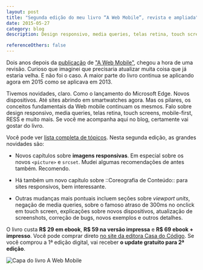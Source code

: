 ```yaml
---
layout: post
title: "Segunda edição do meu livro “A Web Mobile”, revista e ampliada"
date: 2015-05-27
category: blog
description: Design responsivo, media queries, telas retina, touch screen, mobile-first, RESS e muito mais. Meu novo livro pela editora Casa do Código.

referenceOthers: false
---
```


Dois anos depois da [publicação](/lancamento-livro-web-mobile/) de ["A Web Mobile"](/livro-web-mobile/), chegou a hora de uma revisão. Curioso que imaginei que precisaria atualizar muita coisa que já estaria velha. E não foi o caso. A maior parte do livro continua se aplicando agora em 2015 como se aplicava em 2013.

Tivemos novidades, claro. Como o lançamento do Microsoft Edge. Novos dispositivos. Até sites abrindo em smartwatches agora. Mas os pilares, os conceitos fundamentais da Web mobile continuam os mesmos. Falo sobre design responsivo, media queries, telas retina, touch screens, mobile-first, RESS e muito mais. Se você me acompanha aqui no blog, certamente vai gostar do livro.

Você pode ver [lista completa de tópicos](/livro-web-mobile/#sumario). Nesta segunda edição, as grandes novidades são:

* Novos capítulos sobre **imagens responsivas**. Em especial sobre os novos `<picture>` e `srcset`. Mudei algumas recomendações de antes também. Recomendo.

* Há também um novo capítulo sobre ::Coreografia de Conteúdo:: para sites responsivos, bem interessante.

* Outras mudanças mais pontuais incluem seções sobre *viewport units*, negação de media queries, sobre o famoso atraso de 300ms no onclick em touch screen, explicações sobre novos dispositivos, atualização de screenshots, correção de bugs, novos exemplos e outros detalhes.

O livro custa **R$ 29 em ebook**, **R$ 59 na versão impressa** e **R$ 69 ebook + impresso**. Você pode comprar direto [no site da editora Casa do Código](https://casadocodigo.refersion.com/l/fdf.1465). Se você comprou a 1ª edição digital, vai receber **o update gratuito para 2ª edição**.

<img src="/img/posts/livro-web-mobile/capa-web-mobile-1200px.png" style="max-width:600px" alt="Capa do livro A Web Mobile">

